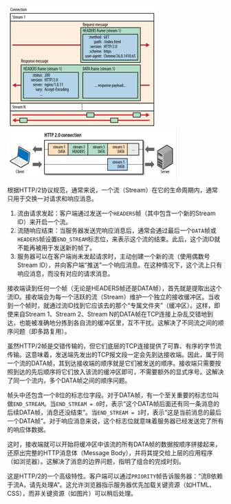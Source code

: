 <img src="image/image-20240105143239921.png" alt="image-20240105143239921" style="zoom:50%;" />

<img src="image/http2多路复用.jpeg" alt="img" style="zoom:50%;" />

根据HTTP/2协议规范，通常来说，一个流（Stream）在它的生命周期内，通常只用于交换一对请求和响应消息。

1. 流由请求发起：客户端通过发送一个`HEADERS`帧（其中包含一个新的Stream ID）来开启一个流。
2. 流随响应结束：当服务器发送完响应消息后，通常会通过最后一个`DATA`帧或`HEADERS`帧设置`END_STREAM`标志位，来表示这个流的结束。此后，这个流ID就不能再被用于发送新的帧了。
3. 服务器可以在客户端尚未发起请求时，主动创建一个新的流（使用偶数号Stream ID），并向客户端“推送”一个响应消息。在这种情况下，这个流上只有响应消息，而没有对应的请求消息。



接收端读到任何一个帧（无论是HEADERS帧还是DATA帧），首先就是提取出这个流ID。接收端会为每一个活跃的流（Stream）维护一个独立的接收缓冲区。当收到一个帧时，就通过流ID找到它应该去的那个“专属文件夹”（缓冲区）。这样，即使来自Stream 1、Stream 2、Stream N的DATA帧在TCP连接上杂乱交错地到达，也能被准确地分拣到各自流的缓冲区里，互不干扰。这解决了不同流之间的顺序问题（即多路复用）。

虽然HTTP/2帧是交错传输的，但它们底层的TCP连接提供了可靠、有序的字节流传输。这意味着，发送端先发出的TCP报文段一定会先到达接收端。因此，属于同一个流的DATA帧，其到达接收端的顺序就是它们被发送的顺序。接收端只需要按照到达的先后顺序将它们放入该流的缓冲区即可，不需要额外的显式序号。这解决了同一个流内，多个DATA帧之间的顺序问题。

帧头中还包含一个8位的标志位字段。对于DATA帧，有一个至关重要的标志位叫做`END_STREAM`。当`END_STREAM = 0`时，表示“这个DATA帧后面还有同一条消息的后续DATA帧，消息还没结束”。当`END_STREAM = 1`时，表示“这是当前消息的最后一个DATA帧”。对于响应消息来说，这个标志位就意味着服务器已经发送完了所有的响应体数据。

这时，接收端就可以开始将缓冲区中该流的所有DATA帧的数据按顺序拼接起来，还原出完整的HTTP消息体（Message Body），并将其提交给上层的应用程序（如浏览器）。这解决了消息的边界问题，指明了组合的完成时刻。

这是HTTP/2的一个高级特性。客户端可以通过`PRIORITY`帧告诉服务器：“流B依赖于流A，请先处理A”。这允许浏览器指示服务器优先加载关键资源（如HTML、CSS），而非关键资源（如图片）可以稍后处理。